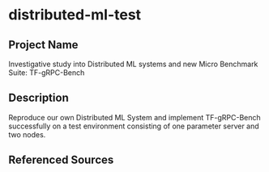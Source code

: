 # distributed-ml-test

## Project Name
Investigative study into Distributed ML systems and new Micro Benchmark Suite: TF-gRPC-Bench

## Description
Reproduce our own Distributed ML System and implement TF-gRPC-Bench successfully on 
a test environment consisting of one parameter server and two nodes.

## Referenced Sources

